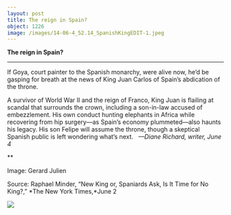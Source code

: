 ```yaml
---
layout: post
title: The reign in Spain?
object: 1226
image: /images/14-06-4_52.14_SpanishKingEDIT-1.jpeg
---
```

**The reign in Spain?**

****

If Goya, court painter to the Spanish monarchy, were alive now, he’d be gasping for breath at the news of King Juan Carlos of Spain’s abdication of the throne.

A survivor of World War II and the reign of Franco, King Juan is flailing at scandal that surrounds the crown, including a son-in-law accused of embezzlement. His own conduct hunting elephants in Africa while recovering from hip surgery—as Spain’s economy plummeted—also haunts his legacy. His son Felipe will assume the throne, though a skeptical Spanish public is left wondering what’s next.   *—Diane Richard, writer, June 4*

**

Image: Gerard Julien

Source: Raphael Minder, “New King or, Spaniards Ask, Is It Time for No King?,” *The New York Times,*June 2

![]({{siteurl.base}}/images/14-06-4_52.14_SpanishKingEDIT-1.jpeg)
